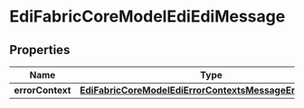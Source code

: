 
# EdiFabricCoreModelEdiEdiMessage

## Properties
Name | Type | Description | Notes
------------ | ------------- | ------------- | -------------
**errorContext** | [**EdiFabricCoreModelEdiErrorContextsMessageErrorContext**](EdiFabricCoreModelEdiErrorContextsMessageErrorContext.md) |  |  [optional]



